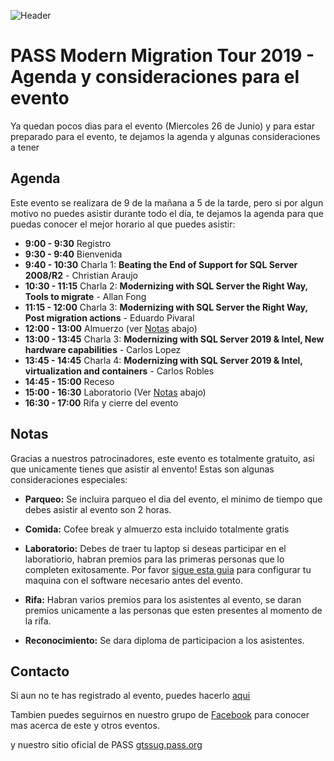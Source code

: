 ![Header](images/header.jpg)
# PASS Modern Migration Tour 2019 - Agenda y consideraciones para el evento

Ya quedan pocos dias para el evento (Miercoles 26 de Junio) y para estar preparado para el evento, te dejamos la agenda
y algunas consideraciones a tener

## Agenda

Este evento se realizara de 9 de la mañana a 5 de la tarde, pero si por algun motivo no puedes asistir durante todo el dia, te dejamos
la agenda para que puedas conocer el mejor horario al que puedes asistir:

* **9:00 - 9:30**	Registro
* **9:30 - 9:40**	Bienvenida
* **9:40 - 10:30**	Charla 1: **Beating the End of Support for SQL Server 2008/R2** - Christian Araujo
* **10:30 - 11:15**	Charla 2: **Modernizing with SQL Server the Right Way, Tools to migrate** - Allan Fong
* **11:15 - 12:00** Charla 3: **Modernizing with SQL Server the Right Way, Post migration actions** - Eduardo Pivaral
* **12:00 - 13:00**	Almuerzo (ver [Notas](agenda.md#notas) abajo)
* **13:00 - 13:45**	Charla 3: **Modernizing with SQL Server 2019 & Intel, New hardware capabilities** - Carlos Lopez
* **13:45 - 14:45**	Charla 4: **Modernizing with SQL Server 2019 & Intel, virtualization and containers** - Carlos Robles
* **14:45 - 15:00** Receso
* **15:00 - 16:30**	Laboratorio (Ver [Notas](agenda.md#notas)  abajo)
* **16:30 - 17:00**	Rifa y cierre del evento


## Notas

Gracias a nuestros patrocinadores, este evento es totalmente gratuito, asi que unicamente tienes que asistir al envento!
Estas son algunas consideraciones especiales:

* **Parqueo:** Se incluira parqueo el dia del evento, el minimo de tiempo que debes asistir al evento son 2 horas.

* **Comida:** Cofee break y almuerzo esta incluido totalmente gratis

* **Laboratorio:** Debes de traer tu laptop si deseas participar en el laboratiorio, habran premios para las primeras personas 
que lo completen exitosamente.
Por favor [sigue esta guia](readme.md) para configurar tu maquina con el software necesario antes del evento.

* **Rifa:** Habran varios premios para los asistentes al evento, se daran premios unicamente a las personas que esten presentes al momento
de la rifa.

* **Reconocimiento:** Se dara diploma de participacion a los asistentes.

## Contacto

Si aun no te has registrado al evento, puedes hacerlo [aqui](https://www.eventbrite.ca/e/modern-migration-tour-2019-guatemala-tickets-61944098466)

Tambien puedes seguirnos en nuestro grupo de [Facebook](https://www.facebook.com/groups/gtssug/) para conocer mas acerca de este y otros eventos.

y nuestro sitio oficial de PASS [gtssug.pass.org](https://gtssug.pass.org/default.aspx)


